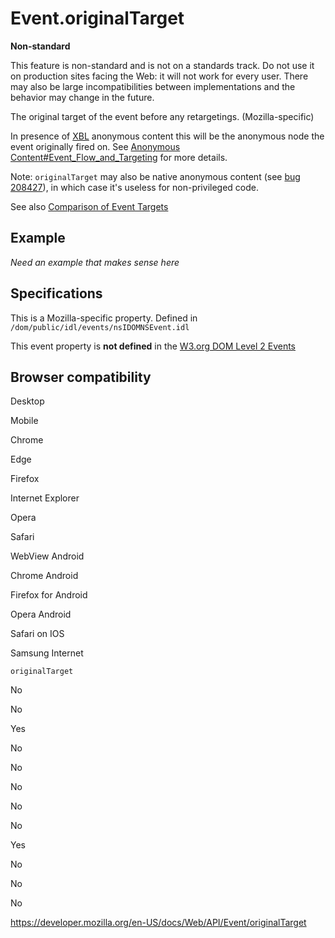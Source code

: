# Event.originalTarget

**Non-standard**

This feature is non-standard and is not on a standards track. Do not use it on production sites facing the Web: it will not work for every user. There may also be large incompatibilities between implementations and the behavior may change in the future.

The original target of the event before any retargetings. (Mozilla-specific)

In presence of [XBL](https://developer.mozilla.org/en-US/docs/XBL) anonymous content this will be the anonymous node the event originally fired on. See [Anonymous Content\#Event_Flow_and_Targeting](https://developer.mozilla.org/en-US/docs/XBL/XBL_1.0_Reference/Anonymous_Content#Event_Flow_and_Targeting) for more details.

Note: `originalTarget` may also be native anonymous content (see [bug 208427](https://bugzilla.mozilla.org/show_bug.cgi?id=208427)), in which case it's useless for non-privileged code.

See also [Comparison of Event Targets](comparison_of_event_targets)

## Example

_Need an example that makes sense here_

## Specifications

This is a Mozilla-specific property. Defined in `/dom/public/idl/events/nsIDOMNSEvent.idl`

This event property is **not defined** in the [W3.org DOM Level 2 Events](https://www.w3.org/TR/DOM-Level-2-Events/events.html)

## Browser compatibility

Desktop

Mobile

Chrome

Edge

Firefox

Internet Explorer

Opera

Safari

WebView Android

Chrome Android

Firefox for Android

Opera Android

Safari on IOS

Samsung Internet

`originalTarget`

No

No

Yes

No

No

No

No

No

Yes

No

No

No

<a href="https://developer.mozilla.org/en-US/docs/Web/API/Event/originalTarget" class="_attribution-link">https://developer.mozilla.org/en-US/docs/Web/API/Event/originalTarget</a>
